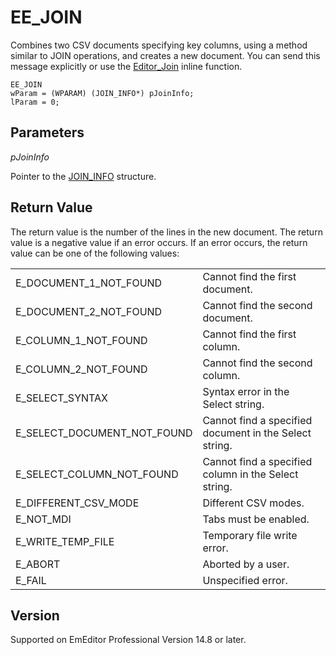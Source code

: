 # EE\_JOIN

Combines two CSV documents specifying key columns, using a method similar to JOIN operations, and creates a new document. You can send this message explicitly or use
the [Editor\_Join](../macro/editor_join) inline function.

```
EE_JOIN
wParam = (WPARAM) (JOIN_INFO*) pJoinInfo;
lParam = 0;
```

## Parameters

_pJoinInfo_

Pointer to the [JOIN\_INFO](../structure/join_info) structure.

## Return Value

The return value
is the number of the lines in the new document. The return value is a negative value if an error occurs. If an error occurs, the return value can be one of the following values:

|     |     |
| --- | --- |
| E\_DOCUMENT\_1\_NOT\_FOUND | Cannot find the first document. |
| E\_DOCUMENT\_2\_NOT\_FOUND | Cannot find the second document. |
| E\_COLUMN\_1\_NOT\_FOUND | Cannot find the first column. |
| E\_COLUMN\_2\_NOT\_FOUND | Cannot find the second column. |
| E\_SELECT\_SYNTAX | Syntax error in the Select string. |
| E\_SELECT\_DOCUMENT\_NOT\_FOUND | Cannot find a specified document in the Select string. |
| E\_SELECT\_COLUMN\_NOT\_FOUND | Cannot find a specified column in the Select string. |
| E\_DIFFERENT\_CSV\_MODE | Different CSV modes. |
| E\_NOT\_MDI | Tabs must be enabled. |
| E\_WRITE\_TEMP\_FILE | Temporary file write error. |
| E\_ABORT | Aborted by a user. |
| E\_FAIL | Unspecified error. |

## Version

Supported on EmEditor Professional Version 14.8 or later.
